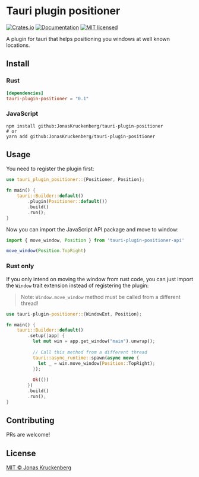 # Tauri plugin positioner

[![Crates.io][crates-badge]][crates-url]
[![Documentation][docs-badge]][docs-url]
[![MIT licensed][mit-badge]][mit-url]

[crates-badge]: https://img.shields.io/crates/v/tauri-plugin-positioner.svg
[crates-url]: https://crates.io/crates/tauri-plugin-positioner
[docs-badge]: https://img.shields.io/docsrs/tauri-plugin-positioner.svg
[docs-url]: https://docs.rs/tauri-plugin-positioner
[mit-badge]: https://img.shields.io/badge/license-MIT-blue.svg
[mit-url]: LICENSE

A plugin for tauri that helps positioning you windows at well known locations.

## Install

### Rust

```toml
[dependencies]
tauri-plugin-positioner = "0.1"
```

### JavaScript

```
npm install github:JonasKruckenberg/tauri-plugin-positioner
# or
yarn add github:JonasKruckenberg/tauri-plugin-positioner
```

## Usage

You need to register the plugin first:

```rust
use tauri_plugin_positioner::{Positioner, Position};

fn main() {
    tauri::Builder::default()
        .plugin(Positioner::default())
        .build()
        .run();
}
```

Now you can import the JavaScript API package and move to window:

```javascript
import { move_window, Position } from 'tauri-plugin-positioner-api'

move_window(Position.TopRight)
```

### Rust only

If you only intend on moving the window from rust code, you can just import the `Window` trait extension instead of registering the plugin:

> Note: `Window.move_window` method must be called from a different thread!

```rust
use tauri-plugin-positioner::{WindowExt, Position};

fn main() {
    tauri::Builder::default()
        .setup(|app| {
          let mut win = app.get_window("main").unwrap();
      
          // Call this method from a different thread
          tauri::async_runtime::spawn(async move {
            let _ = win.move_window(Position::TopRight);
          });
          
          Ok(())
        })
        .build()
        .run();
}
```

## Contributing

PRs are welcome!

## License

[MIT © Jonas Kruckenberg](./LICENSE)
